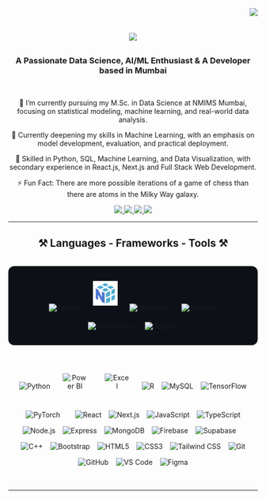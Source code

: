 <img align="right" src="https://visitor-badge.laobi.icu/badge?page_id=rishiigupta04.rishiigupta04" />

<h1 align="center">
    <img src="https://readme-typing-svg.herokuapp.com/?font=Righteous&size=45&center=true&vCenter=true&width=500&height=70&duration=2000&lines=Hi+There!+👋;+I'm+Rishi!;" />
</h1>

<h3 align="center"><strong>A Passionate Data Science, AI/ML Enthusiast & A Developer based in Mumbai</strong></h3>


<br/>

<div align="center">
 
🔭 I’m currently pursuing my M.Sc. in Data Science at NMIMS Mumbai, focusing on statistical modeling, machine learning, and real-world data analysis.

🌱 Currently deepening my skills in Machine Learning, with an emphasis on model development, evaluation, and practical deployment.

💬 Skilled in Python, SQL, Machine Learning, and Data Visualization, with secondary experience in React.js, Next.js and Full Stack Web Development.

⚡ Fun Fact: There are more possible iterations of a game of chess than there are atoms in the Milky Way galaxy.

 </div>
 
<div align="center"> 
<!-- <a href="https://drive.google.com/file/d/13zeTuO5yligCSDKc03CKZY2lMJ68T5-o/view?usp=sharing" target="_blank">
     <img src="https://img.shields.io/badge/RESUME-333333?style=for-the-badge&logo=todoist&logoColor=white" target="_blank" /> -->
    
  <a href="https://www.linkedin.com/in/rishi-raj-gupta45/" target="_blank">
    <img src="https://img.shields.io/badge/LinkedIn-0077B5?style=for-the-badge&logo=linkedin&logoColor=white" target="_blank" />
  </a>
    </a>
    <a href="https://rishiraj-gupta.vercel.app/" target="_blank">
     <img src="https://img.shields.io/badge/PORTFOLIO-333333?style=for-the-badge&logo=todoist&logoColor=white" target="_blank" />
  </a>
     <!-- sqlite, safari, google-chrome are other good icon options -->
  </a>
    <a href="mailto:grishi349@gmail.com">
    <img src="https://img.shields.io/badge/Gmail-333333?style=for-the-badge&logo=gmail&logoColor=red" />
<!--   </a>
    <a href="https://x.com/heyitsrishi" target="_blank">
    <img src="https://img.shields.io/badge/Twitter (X)-000000?style=for-the-badge&logo=x&logoColor=white" target="_blank" />
  </a> -->
    </a>
    <a href="https://leetcode.com/u/rishiigupta04/" target="_blank">
    <img src="https://img.shields.io/badge/LeetCode-FF5722?style=for-the-badge&logo=leetcode&logoColor=white" target="_blank" />
  </a>

</div>

 <hr/>
 
<h2 align="center">⚒️ Languages - Frameworks - Tools ⚒️</h2>
<br/>

<!-- Data Science Tools Section -->
<div align="center" style="background-color: #0d1117; padding: 20px; border-radius: 12px;">
  <img src="https://upload.wikimedia.org/wikipedia/commons/2/22/Pandas_mark.svg" title="Pandas" alt="Pandas" width="50" height="50" style="margin: 10px;" />
  <img src="https://raw.githubusercontent.com/github/explore/main/topics/numpy/numpy.png" title="NumPy" alt="NumPy" width="50" height="50" style="margin: 10px;" />
  <img src="https://matplotlib.org/_static/images/logo2.svg" title="Matplotlib" alt="Matplotlib" width="50" height="50" style="margin: 10px;" />
  <img src="https://seaborn.pydata.org/_static/logo-wide-lightbg.svg" title="Seaborn" alt="Seaborn" width="80" height="40" style="margin: 10px;" />
  <img src="https://upload.wikimedia.org/wikipedia/commons/0/05/Scikit_learn_logo_small.svg" title="Scikit-learn" alt="Scikit-learn" width="60" height="50" style="margin: 10px;" />
  <img src="https://upload.wikimedia.org/wikipedia/commons/3/38/Jupyter_logo.svg" title="Jupyter" alt="Jupyter" width="50" height="50" style="margin: 10px;" />
</div>

<br/>

<!-- Skill Icons Section -->
<div align="center" style="margin-top: 30px;">
  <div style="display: flex; flex-wrap: wrap; justify-content: center; align-items: center; gap: 15px;">
    <!-- Data/ML Stack -->
    <img src="https://skillicons.dev/icons?i=python" title="Python" />
    <img src="https://upload.wikimedia.org/wikipedia/commons/c/cf/New_Power_BI_Logo.svg" title="Power BI" alt="Power BI" width="50" height="50" style="margin: 10px;" />
  <img src="https://upload.wikimedia.org/wikipedia/commons/7/73/Microsoft_Excel_2013-2019_logo.svg" title="Excel" alt="Excel" width="50" height="50" style="margin: 10px;" />
    <img src="https://skillicons.dev/icons?i=r" title="R" />
    <img src="https://skillicons.dev/icons?i=mysql" title="MySQL" />
    <img src="https://skillicons.dev/icons?i=tensorflow" title="TensorFlow" />
    <img src="https://skillicons.dev/icons?i=pytorch" title="PyTorch" />
      <br/>
    <!-- Full Stack Row 1 -->
    <img src="https://skillicons.dev/icons?i=react" title="React" />
    <img src="https://skillicons.dev/icons?i=nextjs" title="Next.js" />
    <img src="https://skillicons.dev/icons?i=javascript" title="JavaScript" />
    <img src="https://skillicons.dev/icons?i=typescript" title="TypeScript" />
    <img src="https://skillicons.dev/icons?i=nodejs" title="Node.js" />
    <img src="https://skillicons.dev/icons?i=express" title="Express" />
    <img src="https://skillicons.dev/icons?i=mongodb" title="MongoDB" />
    <img src="https://skillicons.dev/icons?i=firebase" title="Firebase" />
    <img src="https://skillicons.dev/icons?i=supabase" title="Supabase" />
      <br/>
    <!-- Full Stack Row 2 -->
    <img src="https://skillicons.dev/icons?i=cpp" title="C++" />
    <img src="https://skillicons.dev/icons?i=bootstrap" title="Bootstrap" />
    <img src="https://skillicons.dev/icons?i=html" title="HTML5" />
    <img src="https://skillicons.dev/icons?i=css" title="CSS3" />
    <img src="https://skillicons.dev/icons?i=tailwind" title="Tailwind CSS" />
    <img src="https://skillicons.dev/icons?i=git" title="Git" />
    <img src="https://skillicons.dev/icons?i=github" title="GitHub" />
    <img src="https://skillicons.dev/icons?i=vscode" title="VS Code" />
    <img src="https://skillicons.dev/icons?i=figma" title="Figma" />

  </div>
</div>


<br/>




<br/>
<hr/>

<!-- <div align="center">
  <h2>🐍 My Contributions 🐍</h2>
  <br>
  <img alt="snake eating my contributions" src="https://raw.githubusercontent.com/rishiigupta04/rishiigupta04/output/github-contribution-grid-snake.svg" />
  
  <br/><br/><br/>
</div>

<hr/>

<h2 align="center">⚡ Stats ⚡</h2>
<br>
<div align=center>
  <img width=390 src="https://streak-stats.demolab.com/?user=rishiigupta04&count_private=true&theme=react&border_radius=10" alt="streak stats"/>
  <img width=390 src="https://github-readme-stats.vercel.app/api?username=rishiigupta04&count_private=true&show_icons=true&theme=react&rank_icon=github&border_radius=10" alt="readme stats" />
  <br/>
  <img width=325 align="center" src="https://github-readme-stats.vercel.app/api/top-langs/?username=rishiigupta04&hide=HTML&langs_count=8&layout=compact&theme=react&border_radius=10&size_weight=0.5&count_weight=0.5&exclude_repo=github-readme-stats" alt="top langs" />
</div>

<br/><br/>

<hr/>



<br/>
--!>
